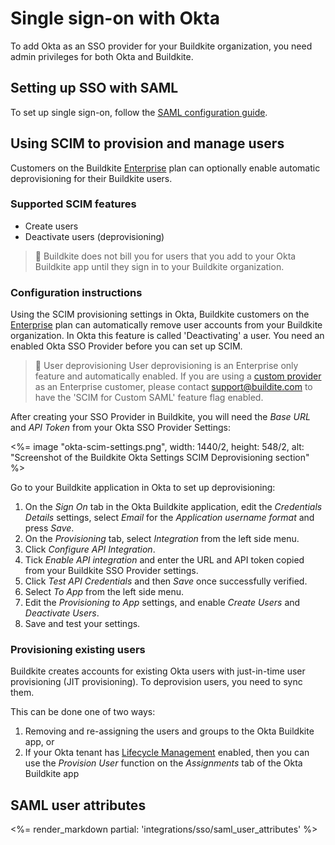 # Single sign-on with Okta

To add Okta as an SSO provider for your Buildkite organization, you need admin privileges for both Okta and Buildkite.

## Setting up SSO with SAML

To set up single sign-on, follow the [SAML configuration guide](https://saml-doc.okta.com/SAML_Docs/How-to-Configure-SAML-2.0-for-Buildkite.html).

## Using SCIM to provision and manage users

Customers on the Buildkite [Enterprise](https://buildkite.com/pricing) plan can optionally enable automatic deprovisioning for their Buildkite users.

### Supported SCIM features

-   Create users
-   Deactivate users (deprovisioning)

> 📘
> Buildkite does not bill you for users that you add to your Okta Buildkite app until they sign in to your Buildkite organization.

### Configuration instructions

Using the SCIM provisioning settings in Okta, Buildkite customers on the [Enterprise](https://buildkite.com/pricing) plan can automatically remove user accounts from your Buildkite organization. In Okta this feature is called 'Deactivating' a user. You need an enabled Okta SSO Provider before you can set up SCIM.

> 📘 User deprovisioning
> User deprovisioning is an Enterprise only feature and automatically enabled. If you are using a [custom provider](/docs/integrations/sso/custom-saml) as an Enterprise customer, please contact support@buildite.com to have the 'SCIM for Custom SAML' feature flag enabled.

After creating your SSO Provider in Buildkite, you will need the _Base URL_ and _API Token_ from your Okta SSO Provider Settings:

<%= image "okta-scim-settings.png", width: 1440/2, height: 548/2, alt: "Screenshot of the Buildkite Okta Settings SCIM Deprovisioning section" %>

Go to your Buildkite application in Okta to set up deprovisioning:

1. On the _Sign On_ tab in the Okta Buildkite application, edit the _Credentials Details_ settings, select _Email_ for the _Application username format_ and press _Save_.
1. On the _Provisioning_ tab, select _Integration_ from the left side menu.
1. Click _Configure API Integration_.
1. Tick _Enable API integration_ and enter the URL and API token copied from your Buildkite SSO Provider settings.
1. Click _Test API Credentials_ and then _Save_ once successfully verified.
1. Select _To App_ from the left side menu.
1. Edit the _Provisioning to App_ settings, and enable _Create Users_ and _Deactivate Users_.
1. Save and test your settings.

### Provisioning existing users

Buildkite creates accounts for existing Okta users with just-in-time user provisioning (JIT provisioning). To deprovision users, you need to sync them.

This can be done one of two ways:

1. Removing and re-assigning the users and groups to the Okta Buildkite app, or
1. If your Okta tenant has [Lifecycle Management] enabled, then you can use the _Provision User_ function on the _Assignments_ tab of the Okta Buildkite app

[Lifecycle Management]: https://www.okta.com/products/lifecycle-management/

## SAML user attributes

<%= render_markdown partial: 'integrations/sso/saml_user_attributes' %>
